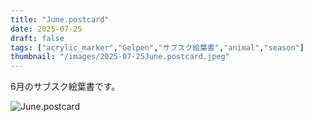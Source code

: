```yaml
---
title: "June.postcard"
date: 2025-07-25
draft: false
tags: ["acrylic_marker","Gelpen","サブスク絵葉書","animal","season"]
thumbnail: "/images/2025-07-25June.postcard.jpeg"
---
```


6月のサブスク絵葉書です。

![June.postcard](/images/2025-07-25June.postcard.jpeg)